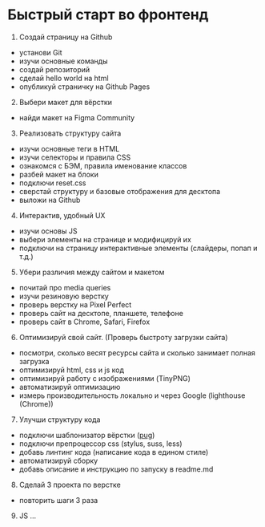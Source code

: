 # Быстрый старт во фронтенд

1. Создай страницу на Github
 - установи Git
 - изучи основные команды
 - создай репозиторий
 - сделай hello world на html
 - опубликуй страничку на Github Pages

2. Выбери макет для вёрстки
 - найди макет на Figma Community

3. Реализовать структуру сайта
 - изучи основные теги в HTML
 - изучи селекторы и правила CSS
 - ознакомся с БЭМ, правила именование классов
 - разбей макет на блоки
 - подключи reset.css
 - сверстай структуру и базовые отображения для десктопа
 - выложи на Github

 4. Интерактив, удобный UX
 - изучи основы JS
 - выбери элементы на странице и модифицируй их
 - подключи на страницу интерактивные элементы (слайдеры, попап и т.д.)

 5. Убери различия между сайтом и макетом
 - почитай про media queries
 - изучи резиновую верстку
 - проверь верстку на Pixel Perfect
 - проверь сайт на десктопе, планшете, телефоне
 - проверь сайт в Chrome, Safari, Firefox

 6. Оптимизируй свой сайт. (Проверь быстроту загрузки сайта)
 - посмотри, сколько весят ресурсы сайта и сколько занимает полная загрузка
 - оптимизируй html, css и js код
 - оптимизируй работу с изображениями (TinyPNG)
 - автоматизируй оптимизацию
 - измерь производительность локально и через Google (lighthouse (Chrome))

 7. Улучши структуру кода
 - подключи шаблонизатор вёрстки ([pug](https://pugjs.org/api/getting-started.html))
 - подключи препроцессор css (stylus, suss, less)
 - добавь линтинг кода (написание кода в едином стиле)
 - автоматизируй сборку
 - добавь описание и инструкцию по запуску в readme.md

 8. Сделай 3 проекта по верстке
 - повторить шаги 3 раза

 9. JS ...